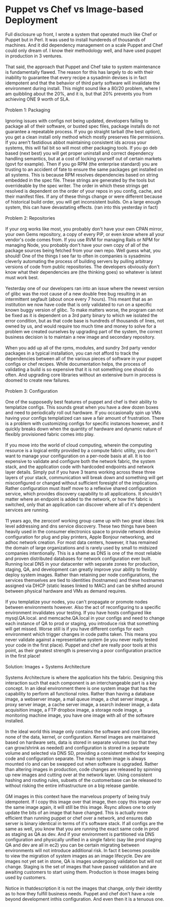 Puppet vs Chef vs Image-based Deployment
========================================

Full disclosure up front, I wrote a system that operated much like Chef or Puppet but in Perl.  It was used to install hundereds of thousands of machines. And it did dependency management on a scale Puppet and Chef could only dream of. I know their methodology well, and have used puppet in production in 3 ventures. <br><br>That said, the approach that Puppet and Chef take to system maintenance is fundamentally flawed. The reason for this has largely to do with their inability to guarantee that every recipe a sysadmin devises is in fact idempotent and that the behavior of third party software will invalidate the environment during install. This might sound like a 80/20 problem, where I am quibbling about the 20%, and it is, but that 20% prevents you from achieving ONE 9 worth of SLA. <br><br>Problem 1: Packaging<br><br>Ignoring issues with configs not being updated, developers failing to package all of their software, or busted spec files, package installs do not guarantee a repeatable process. If you go straight tarball (the best option), you get a clean install only method which mostly preserves file permissions. If you aren&#39;t fastidious abbot maintaining consistent ids across your systems, this will fail bit so will most other packaging tools. If you go deb based (next best) you will get proper uninstall and correct dependency handling semantics, but at a cost of locking yourself out of certain markets (govt for example). Then if you go RPM (the enterprise standard) you are trusting to an accident of fate to ensure the same packages get installed on all systems. This is because RPM resolves dependencies based on string embedded in the spec file. These strings are generated by the tools but overrideable by the spec writer. The order in which these strings get resolved is dependent on the order of your repos in you config, cache, and their manifest files. If any of these things change or were different because of historical build order, you will get inconsistent builds. On a large enough system, this can have devastating effects. (ran into this yesterday in fact)<br><br>Problem 2: Repositories<br><br>If your org works like most, you probably don&#39;t have your own CPAN mirror, your own Gems repository, a copy of every PiP, or even know where all your vendor&#39;s code comes from. If you use RVM for managing Rails or NPM for managing Node, you probably don&#39;t have your own copy of all of the package sources being fetched from your own repo. Well guess what, you should!  One of the things I see far to often in companies is sysadmins cleverly automating the process of building servers by pulling arbitrary versions of code from public repositories. The developers obviously don&#39;t know what their dependencies are (the thinking goes) so whatever is latest must work best.  <br><br>Yesterday one of our developers ran into an issue where the newest version of glibc was the root cause of a new double free bug resulting in an intermittent segfault (about once every 7 hours). This meant that as an institution we now have code that is only validated to run on a specific known buggy version of glibc. To make matters worse, the program can not be fixed as it is dependent on a 3rd party binary to which we isolated the error condition, but as that code base is hundreds of thousands of lines, not owned by us, and would require too much time and money to solve for a problem we created ourselves by upgrading part of the system, the correct business decision is to maintain a new image and secondary repository. <br><br>When you add up all of the rpms, modules, and sundry 3rd party vendor packages in a typical installation, you can not afford to track the dependencies between all of the various pieces of software in your puppet configs or chef recipes. While documentation helps, the process of validating a build is so expensive that it is not something one should do often.  And upgrading core libraries without an extensive burn in process is doomed to create new failures. <br><br>Problem 3: Configuration<br><br>One of the supposedly best features of puppet and chef is their ability to templatize configs. This sounds great when you have a dew dozen boxes and need to periodically roll out hardware. If you occasionally spin up VMs having your configs templatized can save a fair amount of frustration.   There is a problem with customizing configs for specific instances however, and it quickly breaks down when the quantity of hardware and dynamic nature of flexibly provisioned fabric comes into play. <br><br>If you move into the world of cloud computing, wherein the computing resource is a logical entity provided by a compute fabric utility, you don&#39;t want to manage your configuration on a per-node basis at all. It is too expensive to validate and configure both the network fabric, the system stack, and the application code with hardcoded endpoints and network layer details. Simply put if you have 3 teams working across these three layers of your stack, communication will break down and something will get misconfigured or changed without sufficient foresight of the implications. Rather configuration must itself move to a reflexive shared configuration service, which provides discovery capability to all applications. It shouldn&#39;t matter where an endpoint is added to the network, or how the fabric is switched, only that an application can discover where all of it&#39;s dependent services are running. <br><br>11 years ago, the zeroconf working group came up with two great ideas: link level addressing and dns service discovery. These two things have been heavily used in the consumer electronics space to provide network device configuration for plug and play printers, Apple Bonjour networking, and adhoc network creation. For most data centers, however, it has remained the domain of large organizations and is rarely used by small to midsized companies intentionally. This is a shame as DNS is one of the most reliable and proven distributed databases for network configuration ever built. Running local DNS in your datacenter with separate zones for production, staging, QA, and development can greatly improve your ability to flexibly deploy system images. Rather than retaining per node configurations, the services themselves are tied to identities (hostnames) and these hostnames assigned via DHCP (static leases linked to MAC) and can be shifted around between physical hardware and VMs as demand requires. <br><br>If you templatize your nodes, you can&#39;t propagate or promote nodes between environments however. Also the act of reconfiguring to a specific environment invalidates your testing. If you have hosts configured like mysql.QA.local. and memcache.QA.local in your configs and need to change each instance of QA to prod or staging, you introduce risk that something will get missed. Worse still is if you have different configs for each environment which trigger changes in code paths taken. This means you never validate against a representative system (ie you never really tested your code in the first place). Puppet and chef are really poor tools at this point, as their greatest strength is preserving a poor configuration practice in the first place!<br><br>Solution: Images + Systems Architecture<br><br>Systems Architecture is where the application hits the fabric. Designing this interaction such that each component is an interchangeable part is a key concept. In an ideal environment there is one system image that has the capability to perform all functional roles. Rather than having a database image, a webserver image, a mail queue image, a chat server image, a proxy server image, a cache server image, a search indexer image, a data acquisition image, a FTP dropbox image, a storage node image, a monitoring machine image, you have one image with all of the software installed. <br><br>In the ideal world this image only contains the software and core libraries, none of the data, kernel, or configuration. Kernel images are maintained based on hardware sets, data is stored in separate volumes (so that they can grow/shrink as needed) and configuration is stored in a separate volume and selected via DNS SD, providing a consistent method for keeping code and configuration separate. The main system image is always mounted r/o and can be swapped out when software is upgraded. Rather than altering images in production, code changes are released by spinning up new images and cutting over at the network layer. Using consistent hashing and routing rules, subsets of the customerbase can be released to without risking the entire infrastructure on a big release gamble. <br><br>GM images in this context have the marvelous property of being truly idempotent. If I copy this image over that image, then copy this image over the same image again, it will still be this image. Rsync allows one to only update the bits of an image that have changed. This is actually more efficient than running puppet or chef over a network, and ensures dab server is binary identical in terms of it&#39;s software stack. If all configs are the same as well, you know that you are running the exact same code in prod as staging as QA as dev. And if your environment is partitioned via DNS configuration and physically unified in a single fabric (say like prod staging QA and dev are all in ec2) you can be certain migrating between environments will not introduce additional risk.  In fact it becomes possible to view the migration of system images as an image lifecycle. Dev are images not yet set in stone, QA is images undergoing validation but will not change. Staging is the set of images that have passed validation and are awaiting customers to start using them. Production is those images being used by customers. <br><br>Notice in thatdescription it is not the images that change, only their identity as to how they fulfill business needs. Puppet and chef don&#39;t have a role beyond development inthis configuration. And even then it is a tenuous one. <br><br><br>